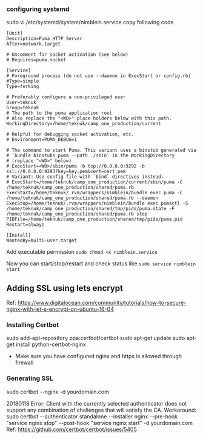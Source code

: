 ### configuring systemd 
sudo vi /etc/systemd/system/nimblein.service
copy following code 

```
[Unit]
Description=Puma HTTP Server
After=network.target

# Uncomment for socket activation (see below)
# Requires=puma.socket

[Service]
# Foreground process (do not use --daemon in ExecStart or config.rb)
#Type=simple
Type=forking

# Preferably configure a non-privileged user
User=teknuk
Group=teknuk
# The path to the puma application root
# Also replace the "<WD>" place holders below with this path.
WorkingDirectory=/home/teknuk/camp_one_production/current

# Helpful for debugging socket activation, etc.
# Environment=PUMA_DEBUG=1

# The command to start Puma. This variant uses a binstub generated via
# `bundle binstubs puma --path ./sbin` in the WorkingDirectory
# (replace "<WD>" below)
# ExecStart=<WD>/sbin/puma -b tcp://0.0.0.0:9292 -b ssl://0.0.0.0:9293?key=key.pem&cert=cert.pem
# Variant: Use config file with `bind` directives instead:
# ExecStart=/home/teknuk/camp_one_production/current/sbin/puma -C /home/teknuk/camp_one_production/shared/puma.rb
ExecStart=/home/teknuk/.rvm/wrappers/nimblein/bundle exec puma -C /home/teknuk/camp_one_production/shared/puma.rb --daemon
ExecStop=/home/teknuk/.rvm/wrappers/nimblein/bundle exec pumactl -S /home/teknuk/camp_one_production/shared/tmp/pids/puma.state -F /home/teknuk/camp_one_production/shared/puma.rb stop 
PIDFile=/home/teknuk/camp_one_production/shared/tmp/pids/puma.pid
Restart=always

[Install]
WantedBy=multi-user.target
```

Add executable permission
`sudo chmod +x nimblein.service`

Now you can start/stop/restart and check status like
`sudo service nimblein start`

## Adding SSL using lets encrypt
Ref: https://www.digitalocean.com/community/tutorials/how-to-secure-nginx-with-let-s-encrypt-on-ubuntu-16-04

### Installing Certbot
sudo add-apt-repository ppa:certbot/certbot
sudo apt-get update
sudo apt-get install python-certbot-nginx

* Make sure you have configured nginx and https is allowed through firewall

### Generating SSL
sudo certbot --nginx -d yourdomain.com

20180118 Error: Client with the currently selected authenticator does not support any combination of challenges that will satisfy the CA.
Workaround: sudo certbot --authenticator standalone --installer nginx --pre-hook "service nginx stop" --post-hook "service nginx start" -d yourdomain.com
Ref: https://github.com/certbot/certbot/issues/5405




